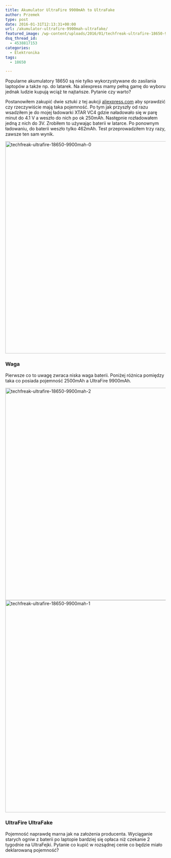 ```yaml
---
title: Akumulator UltraFire 9900mAh to UltraFake
author: Przemek
type: post
date: 2016-01-31T12:13:31+00:00
url: /akumulator-ultrafire-9900mah-ultrafake/
featured_image: /wp-content/uploads/2016/01/techfreak-ultrafire-18650-9900mah-0-624x416.jpg
dsq_thread_id:
  - 4538817153
categories:
  - Elektronika
tags:
  - 18650

---
```

Popularne akumulatory 18650 są nie tylko wykorzystywane do zasilania laptopów a także np. do latarek. Na aliexpress mamy pełną gamę do wyboru jednak ludzie kupują wciąż te najtańsze. Pytanie czy warto?

<!--more-->

Postanowiłem zakupić dwie sztuki z tej aukcji <a href="http://www.aliexpress.com/item/6X-Pcs-3-7V-18650-battery-6000mAh-Li-ion-Rechargeable-Battery-for-Flashlight-Hot-New-3/32260096907.html" target="_blank">aliexpress.com</a> aby sprawdzić czy rzeczywiście mają taka pojemność. Po tym jak przyszły od razu wsadziłem je do mojej ładowarki XTAR VC4 gdzie naładowało się w parę minut do 4.1 V a weszło do nich po ok 250mAh. Następnie rozładowałem jedną z nich do 3V. Zrobiłem to używając baterii w latarce. Po ponownym ładowaniu, do baterii weszło tylko 462mAh. Test przeprowadziłem trzy razy, zawsze ten sam wynik.

<a href="http://techfreak.pl/akumulator-ultrafire-9900mah-ultrafake/techfreak-ultrafire-18650-9900mah-0/" rel="attachment wp-att-11154"><img class="aligncenter size-full wp-image-11154" src="http://techfreak.pl/wp-content/uploads/2016/01/techfreak-ultrafire-18650-9900mah-0.jpg" alt="techfreak-ultrafire-18650-9900mah-0" width="1000" height="667" /></a>

### Waga

Pierwsze co to uwagę zwraca niska waga baterii. Poniżej różnica pomiędzy taka co posiada pojemność 2500mAh a UltraFire 9900mAh.

<a href="http://techfreak.pl/akumulator-ultrafire-9900mah-ultrafake/techfreak-ultrafire-18650-9900mah-2/" rel="attachment wp-att-11155"><img class="aligncenter size-full wp-image-11155" src="http://techfreak.pl/wp-content/uploads/2016/01/techfreak-ultrafire-18650-9900mah-2.jpg" alt="techfreak-ultrafire-18650-9900mah-2" width="1000" height="667" /></a> <a href="http://techfreak.pl/akumulator-ultrafire-9900mah-ultrafake/techfreak-ultrafire-18650-9900mah-1/" rel="attachment wp-att-11156"><img class="aligncenter size-full wp-image-11156" src="http://techfreak.pl/wp-content/uploads/2016/01/techfreak-ultrafire-18650-9900mah-1.jpg" alt="techfreak-ultrafire-18650-9900mah-1" width="1000" height="667" /></a>

### UltraFire UltraFake

Pojemność naprawdę marna jak na założenia producenta. Wyciąganie starych ogniw z baterii po laptopie bardziej się opłaca niż czekanie 2 tygodnie na UltraFejki. Pytanie co kupić w rozsądnej cenie co będzie miało deklarowaną pojemność?
